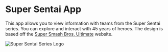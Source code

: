 # Super Sentai App

This app allows you to view information with teams from the Super Sentai series. You can explore and interact with 45 years of heroes. The design is based off the [Super Smash Bros. Ultimate](https://www.smashbros.com/en_US/fighter/index.html) website.

![Super Sentai Series Logo](https://static.wikia.nocookie.net/powerrangers/images/5/5b/Super_Sentai_logo.png)

